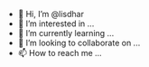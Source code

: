 - 👋 Hi, I’m @lisdhar
- 👀 I’m interested in ...
- 🌱 I’m currently learning ...
- 💞️ I’m looking to collaborate on ...
- 📫 How to reach me ...

<!---
lisdhar/lisdhar is a ✨ special ✨ repository because its `README.md` (this file) appears on your GitHub profile.
You can click the Preview link to take a look at your changes.
--->
